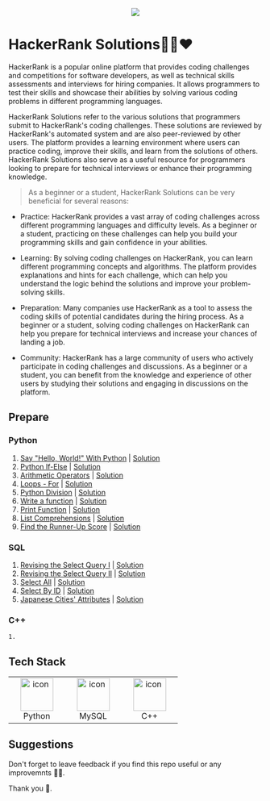 <p align="center"><a href="https://www.hackerrank.com/sarangiwijemanna"><img src="https://i0.wp.com/gradsingames.com/wp-content/uploads/2016/05/856771_668224053197841_1943699009_o.png" ></a></p>

# HackerRank Solutions💚🚀❤

HackerRank is a popular online platform that provides coding challenges and competitions for software developers, as well as technical skills assessments and interviews for hiring companies. It allows programmers to test their skills and showcase their abilities by solving various coding problems in different programming languages.

HackerRank Solutions refer to the various solutions that programmers submit to HackerRank's coding challenges. These solutions are reviewed by HackerRank's automated system and are also peer-reviewed by other users. The platform provides a learning environment where users can practice coding, improve their skills, and learn from the solutions of others. HackerRank Solutions also serve as a useful resource for programmers looking to prepare for technical interviews or enhance their programming knowledge.

> As a beginner or a student, HackerRank Solutions can be very beneficial for several reasons:

   - Practice: HackerRank provides a vast array of coding challenges across different programming languages and difficulty levels. As a beginner or a student, practicing on these challenges can help you build your programming skills and gain confidence in your abilities.

   - Learning: By solving coding challenges on HackerRank, you can learn different programming concepts and algorithms. The platform provides explanations and hints for each challenge, which can help you understand the logic behind the solutions and improve your problem-solving skills.

   - Preparation: Many companies use HackerRank as a tool to assess the coding skills of potential candidates during the hiring process. As a beginner or a student, solving coding challenges on HackerRank can help you prepare for technical interviews and increase your chances of landing a job.

   - Community: HackerRank has a large community of users who actively participate in coding challenges and discussions. As a beginner or a student, you can benefit from the knowledge and experience of other users by studying their solutions and engaging in discussions on the platform.


## Prepare

### Python

   1. [Say "Hello, World!" With Python](https://www.hackerrank.com/challenges/py-hello-world/problem) | [Solution](https://github.com/sarangiWijemanna/Hacker-Rank-Solutions/blob/main/Python/Say%20Hello%2C%20World.md)
   2. [Python If-Else](https://www.hackerrank.com/challenges/py-if-else/problem) | [Solution](https://github.com/sarangiWijemanna/Hacker-Rank-Solutions/blob/main/Python/Python%20If-Else.md)
   3. [Arithmetic Operators](https://www.hackerrank.com/challenges/python-arithmetic-operators/problem) | [Solution](https://github.com/sarangiWijemanna/Hacker-Rank-Solutions/blob/main/Python/Arithmetic%20Operators.md)
   4. [Loops - For](https://www.hackerrank.com/challenges/python-loops/problem) | [Solution](https://github.com/sarangiWijemanna/Hacker-Rank-Solutions/blob/main/Python/Loops.md)
   5. [Python Division](https://www.hackerrank.com/challenges/python-division/problem) | [Solution](https://github.com/sarangiWijemanna/Hacker-Rank-Solutions/blob/main/Python/Python%20Division.md)
   6. [Write a function](https://www.hackerrank.com/challenges/write-a-function/problem?isFullScreen=true) | [Solution](https://github.com/sarangiWijemanna/Hacker-Rank-Solutions/blob/main/Python/Write%20a%20function.md)
   7. [Print Function](https://www.hackerrank.com/challenges/python-print/problem) | [Solution](https://github.com/sarangiWijemanna/Hacker-Rank-Solutions/blob/main/Python/Print%20Function.md)
   8. [List Comprehensions](https://www.hackerrank.com/challenges/list-comprehensions/problem) | [Solution](https://github.com/sarangiWijemanna/Hacker-Rank-Solutions/blob/main/Python/List%20Comprehensions.md)
   9. [Find the Runner-Up Score](https://www.hackerrank.com/challenges/find-second-maximum-number-in-a-list/problem?isFullScreen=true) | [Solution](https://github.com/sarangiWijemanna/Hacker-Rank-Solutions/blob/main/Python/Find%20the%20Runner-Up%20Score.md)

### SQL

   1. [Revising the Select Query I](https://sltc.ac.lk](https://www.hackerrank.com/challenges/revising-the-select-query/problem)/) | [Solution](https://github.com/sarangiWijemanna/Hacker-Rank-Solutions/blob/main/SQL/Revising%20the%20Select%20Query%20I.md)
   2. [Revising the Select Query II](https://sltc.ac.lk](https://www.hackerrank.com/challenges/revising-the-select-query-2/problem)/) | [Solution](https://github.com/sarangiWijemanna/Hacker-Rank-Solutions/blob/main/SQL/Revising%20the%20Select%20Query%20II.md)
   3. [Select All](https://www.hackerrank.com/challenges/select-all-sql/problem?isFullScreen=true) |  [Solution](https://github.com/sarangiWijemanna/Hacker-Rank-Solutions/blob/main/SQL/Select%20All.md)
   4. [Select By ID](https://www.hackerrank.com/challenges/select-by-id/problem?isFullScreen=true) | [Solution](https://github.com/sarangiWijemanna/Hacker-Rank-Solutions/blob/main/SQL/Select%20By%20ID.md)
   5. [Japanese Cities' Attributes](https://www.hackerrank.com/challenges/japanese-cities-attributes/problem?isFullScreen=true) | [Solution](https://github.com/sarangiWijemanna/Hacker-Rank-Solutions/blob/main/SQL/Select%20By%20ID.md)
    
### C++

    1. 
    
## Tech Stack

<table>
    <tr>
        <td align="center" width="96">
          <a href="#macropower-tech">
            <img src="https://techstack-generator.vercel.app/python-icon.svg" alt="icon" width="65" height="65" />
          </a>
          <br>Python
        </td>  
        <td align="center" width="96">
            <img src="https://techstack-generator.vercel.app/mysql-icon.svg" alt="icon" width="65" height="65" />
          <br>MySQL
        </td>
        <td align="center" width="96">
            <img src="https://techstack-generator.vercel.app/cpp-icon.svg" alt="icon" width="65" height="65" />
          <br>C++
        </td>
    </tr>
</table>


##  Suggestions

Don't forget to leave feedback if you find this repo useful or any improvemnts 🌹🌷.

Thank you 🧡.






